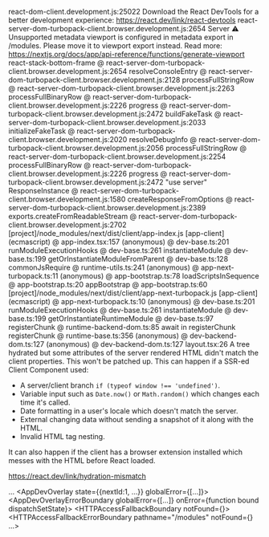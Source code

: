 react-dom-client.development.js:25022 Download the React DevTools for a better development experience: https://react.dev/link/react-devtools
react-server-dom-turbopack-client.browser.development.js:2654  Server   ⚠ Unsupported metadata viewport is configured in metadata export in /modules. Please move it to viewport export instead.
Read more: https://nextjs.org/docs/app/api-reference/functions/generate-viewport
react-stack-bottom-frame @ react-server-dom-turbopack-client.browser.development.js:2654
resolveConsoleEntry @ react-server-dom-turbopack-client.browser.development.js:2128
processFullStringRow @ react-server-dom-turbopack-client.browser.development.js:2263
processFullBinaryRow @ react-server-dom-turbopack-client.browser.development.js:2226
progress @ react-server-dom-turbopack-client.browser.development.js:2472
<StreamingMetadataOutlet>
buildFakeTask @ react-server-dom-turbopack-client.browser.development.js:2033
initializeFakeTask @ react-server-dom-turbopack-client.browser.development.js:2020
resolveDebugInfo @ react-server-dom-turbopack-client.browser.development.js:2056
processFullStringRow @ react-server-dom-turbopack-client.browser.development.js:2254
processFullBinaryRow @ react-server-dom-turbopack-client.browser.development.js:2226
progress @ react-server-dom-turbopack-client.browser.development.js:2472
"use server"
ResponseInstance @ react-server-dom-turbopack-client.browser.development.js:1580
createResponseFromOptions @ react-server-dom-turbopack-client.browser.development.js:2389
exports.createFromReadableStream @ react-server-dom-turbopack-client.browser.development.js:2702
[project]/node_modules/next/dist/client/app-index.js [app-client] (ecmascript) @ app-index.tsx:157
(anonymous) @ dev-base.ts:201
runModuleExecutionHooks @ dev-base.ts:261
instantiateModule @ dev-base.ts:199
getOrInstantiateModuleFromParent @ dev-base.ts:128
commonJsRequire @ runtime-utils.ts:241
(anonymous) @ app-next-turbopack.ts:11
(anonymous) @ app-bootstrap.ts:78
loadScriptsInSequence @ app-bootstrap.ts:20
appBootstrap @ app-bootstrap.ts:60
[project]/node_modules/next/dist/client/app-next-turbopack.js [app-client] (ecmascript) @ app-next-turbopack.ts:10
(anonymous) @ dev-base.ts:201
runModuleExecutionHooks @ dev-base.ts:261
instantiateModule @ dev-base.ts:199
getOrInstantiateRuntimeModule @ dev-base.ts:97
registerChunk @ runtime-backend-dom.ts:85
await in registerChunk
registerChunk @ runtime-base.ts:356
(anonymous) @ dev-backend-dom.ts:127
(anonymous) @ dev-backend-dom.ts:127
layout.tsx:26 A tree hydrated but some attributes of the server rendered HTML didn't match the client properties. This won't be patched up. This can happen if a SSR-ed Client Component used:

- A server/client branch `if (typeof window !== 'undefined')`.
- Variable input such as `Date.now()` or `Math.random()` which changes each time it's called.
- Date formatting in a user's locale which doesn't match the server.
- External changing data without sending a snapshot of it along with the HTML.
- Invalid HTML tag nesting.

It can also happen if the client has a browser extension installed which messes with the HTML before React loaded.

https://react.dev/link/hydration-mismatch

  ...
    <HotReload assetPrefix="" globalError={[...]}>
      <AppDevOverlay state={{nextId:1, ...}} globalError={[...]}>
        <AppDevOverlayErrorBoundary globalError={[...]} onError={function bound dispatchSetState}>
          <ReplaySsrOnlyErrors>
          <DevRootHTTPAccessFallbackBoundary>
            <HTTPAccessFallbackBoundary notFound={<NotAllowedRootHTTPFallbackError>}>
              <HTTPAccessFallbackErrorBoundary pathname="/modules" notFound={<NotAllowedRootHTTPFallbackError>} ...>
                <RedirectBoundary>
                  <RedirectErrorBoundary router={{...}}>
                    <Head>
                    <link>
                    <script>
                    <script>
                    <RootLayout>
                      <html
                        lang="tr"
+                       className="nunito_f3e230c0-module__MBaTDa__variable"
-                       className="nunito_f3e230c0-module__MBaTDa__variable light"
-                       style={{color-scheme:"light"}}
                      >
                    ...
        ...

error @ intercept-console-error.ts:40
(anonymous) @ react-dom-client.development.js:4625
runWithFiberInDEV @ react-dom-client.development.js:844
emitPendingHydrationWarnings @ react-dom-client.development.js:4624
completeWork @ react-dom-client.development.js:11256
runWithFiberInDEV @ react-dom-client.development.js:847
completeUnitOfWork @ react-dom-client.development.js:15393
performUnitOfWork @ react-dom-client.development.js:15274
workLoopConcurrentByScheduler @ react-dom-client.development.js:15251
renderRootConcurrent @ react-dom-client.development.js:15226
performWorkOnRoot @ react-dom-client.development.js:14524
performWorkOnRootViaSchedulerTask @ react-dom-client.development.js:16349
performWorkUntilDeadline @ scheduler.development.js:45
<html>
RootLayout @ layout.tsx:26
(anonymous) @ react-server-dom-turbopack-client.browser.development.js:2348
initializeModelChunk @ react-server-dom-turbopack-client.browser.development.js:1047
getOutlinedModel @ react-server-dom-turbopack-client.browser.development.js:1320
parseModelString @ react-server-dom-turbopack-client.browser.development.js:1533
(anonymous) @ react-server-dom-turbopack-client.browser.development.js:2287
initializeModelChunk @ react-server-dom-turbopack-client.browser.development.js:1047
resolveModelChunk @ react-server-dom-turbopack-client.browser.development.js:1024
resolveModel @ react-server-dom-turbopack-client.browser.development.js:1592
processFullStringRow @ react-server-dom-turbopack-client.browser.development.js:2281
processFullBinaryRow @ react-server-dom-turbopack-client.browser.development.js:2226
progress @ react-server-dom-turbopack-client.browser.development.js:2472
<RootLayout>
buildFakeTask @ react-server-dom-turbopack-client.browser.development.js:2033
initializeFakeTask @ react-server-dom-turbopack-client.browser.development.js:2020
resolveDebugInfo @ react-server-dom-turbopack-client.browser.development.js:2056
processFullStringRow @ react-server-dom-turbopack-client.browser.development.js:2254
processFullBinaryRow @ react-server-dom-turbopack-client.browser.development.js:2226
progress @ react-server-dom-turbopack-client.browser.development.js:2472
"use server"
ResponseInstance @ react-server-dom-turbopack-client.browser.development.js:1580
createResponseFromOptions @ react-server-dom-turbopack-client.browser.development.js:2389
exports.createFromReadableStream @ react-server-dom-turbopack-client.browser.development.js:2702
[project]/node_modules/next/dist/client/app-index.js [app-client] (ecmascript) @ app-index.tsx:157
(anonymous) @ dev-base.ts:201
runModuleExecutionHooks @ dev-base.ts:261
instantiateModule @ dev-base.ts:199
getOrInstantiateModuleFromParent @ dev-base.ts:128
commonJsRequire @ runtime-utils.ts:241
(anonymous) @ app-next-turbopack.ts:11
(anonymous) @ app-bootstrap.ts:78
loadScriptsInSequence @ app-bootstrap.ts:20
appBootstrap @ app-bootstrap.ts:60
[project]/node_modules/next/dist/client/app-next-turbopack.js [app-client] (ecmascript) @ app-next-turbopack.ts:10
(anonymous) @ dev-base.ts:201
runModuleExecutionHooks @ dev-base.ts:261
instantiateModule @ dev-base.ts:199
getOrInstantiateRuntimeModule @ dev-base.ts:97
registerChunk @ runtime-backend-dom.ts:85
await in registerChunk
registerChunk @ runtime-base.ts:356
(anonymous) @ dev-backend-dom.ts:127
(anonymous) @ dev-backend-dom.ts:127
report-hmr-latency.ts:26 [Fast Refresh] done in NaNms
turbopack-hot-reloader-common.ts:41 [Fast Refresh] rebuilding
report-hmr-latency.ts:26 [Fast Refresh] done in 808ms
page.tsx:66  Server   ⚠ Unsupported metadata viewport is configured in metadata export in /exercise/vocabulary. Please move it to viewport export instead.
Read more: https://nextjs.org/docs/app/api-reference/functions/generate-viewport
react-stack-bottom-frame @ react-server-dom-turbopack-client.browser.development.js:2654
resolveConsoleEntry @ react-server-dom-turbopack-client.browser.development.js:2128
processFullStringRow @ react-server-dom-turbopack-client.browser.development.js:2263
processFullBinaryRow @ react-server-dom-turbopack-client.browser.development.js:2226
progress @ react-server-dom-turbopack-client.browser.development.js:2472
<StreamingMetadataOutlet>
buildFakeTask @ react-server-dom-turbopack-client.browser.development.js:2033
initializeFakeTask @ react-server-dom-turbopack-client.browser.development.js:2020
resolveDebugInfo @ react-server-dom-turbopack-client.browser.development.js:2056
processFullStringRow @ react-server-dom-turbopack-client.browser.development.js:2254
processFullBinaryRow @ react-server-dom-turbopack-client.browser.development.js:2226
progress @ react-server-dom-turbopack-client.browser.development.js:2472
"use server"
ResponseInstance @ react-server-dom-turbopack-client.browser.development.js:1580
createResponseFromOptions @ react-server-dom-turbopack-client.browser.development.js:2389
exports.createFromReadableStream @ react-server-dom-turbopack-client.browser.development.js:2702
createFromNextReadableStream @ fetch-server-response.ts:301
fetchServerResponse @ fetch-server-response.ts:230
await in fetchServerResponse
(anonymous) @ prefetch-cache-utils.ts:323
task @ promise-queue.ts:33
processNext @ promise-queue.ts:66
enqueue @ promise-queue.ts:46
createLazyPrefetchEntry @ prefetch-cache-utils.ts:322
getOrCreatePrefetchCacheEntry @ prefetch-cache-utils.ts:227
navigateReducer @ navigate-reducer.ts:216
clientReducer @ router-reducer.ts:32
action @ app-router-instance.ts:211
runAction @ app-router-instance.ts:98
dispatchAction @ app-router-instance.ts:163
dispatch @ app-router-instance.ts:209
(anonymous) @ use-action-queue.ts:46
startTransition @ react-dom-client.development.js:7842
dispatch @ use-action-queue.ts:45
dispatchAppRouterAction @ use-action-queue.ts:22
dispatchNavigateAction @ app-router-instance.ts:280
(anonymous) @ app-router-instance.ts:352
exports.startTransition @ react.development.js:1127
push @ app-router-instance.ts:351
handleModuleClick @ page.tsx:66
onClick @ page.tsx:130
executeDispatch @ react-dom-client.development.js:16501
runWithFiberInDEV @ react-dom-client.development.js:844
processDispatchQueue @ react-dom-client.development.js:16551
(anonymous) @ react-dom-client.development.js:17149
batchedUpdates$1 @ react-dom-client.development.js:3262
dispatchEventForPluginEventSystem @ react-dom-client.development.js:16705
dispatchEvent @ react-dom-client.development.js:20815
dispatchDiscreteEvent @ react-dom-client.development.js:20783
<div>
exports.jsxDEV @ react-jsx-dev-runtime.development.js:346
ModuleCard @ ModuleCard.tsx:22
react-stack-bottom-frame @ react-dom-client.development.js:22973
renderWithHooksAgain @ react-dom-client.development.js:6766
renderWithHooks @ react-dom-client.development.js:6678
updateFunctionComponent @ react-dom-client.development.js:8930
beginWork @ react-dom-client.development.js:10555
runWithFiberInDEV @ react-dom-client.development.js:844
performUnitOfWork @ react-dom-client.development.js:15257
workLoopConcurrentByScheduler @ react-dom-client.development.js:15251
renderRootConcurrent @ react-dom-client.development.js:15226
performWorkOnRoot @ react-dom-client.development.js:14524
performWorkOnRootViaSchedulerTask @ react-dom-client.development.js:16349
performWorkUntilDeadline @ scheduler.development.js:45
<ModuleCard>
exports.jsxDEV @ react-jsx-dev-runtime.development.js:346
(anonymous) @ page.tsx:125
ModulesPage @ page.tsx:117
react-stack-bottom-frame @ react-dom-client.development.js:22973
renderWithHooksAgain @ react-dom-client.development.js:6766
renderWithHooks @ react-dom-client.development.js:6678
updateFunctionComponent @ react-dom-client.development.js:8930
beginWork @ react-dom-client.development.js:10555
runWithFiberInDEV @ react-dom-client.development.js:844
performUnitOfWork @ react-dom-client.development.js:15257
workLoopConcurrentByScheduler @ react-dom-client.development.js:15251
renderRootConcurrent @ react-dom-client.development.js:15226
performWorkOnRoot @ react-dom-client.development.js:14524
performWorkOnRootViaSchedulerTask @ react-dom-client.development.js:16349
performWorkUntilDeadline @ scheduler.development.js:45
<ModulesPage>
exports.jsx @ react-jsx-runtime.development.js:339
ClientPageRoot @ client-page.tsx:60
react-stack-bottom-frame @ react-dom-client.development.js:22973
renderWithHooksAgain @ react-dom-client.development.js:6766
renderWithHooks @ react-dom-client.development.js:6678
updateFunctionComponent @ react-dom-client.development.js:8930
beginWork @ react-dom-client.development.js:10504
runWithFiberInDEV @ react-dom-client.development.js:844
performUnitOfWork @ react-dom-client.development.js:15257
workLoopConcurrentByScheduler @ react-dom-client.development.js:15251
renderRootConcurrent @ react-dom-client.development.js:15226
performWorkOnRoot @ react-dom-client.development.js:14524
performWorkOnRootViaSchedulerTask @ react-dom-client.development.js:16349
performWorkUntilDeadline @ scheduler.development.js:45
"use client"
(anonymous) @ react-server-dom-turbopack-client.browser.development.js:2347
initializeModelChunk @ react-server-dom-turbopack-client.browser.development.js:1047
resolveModelChunk @ react-server-dom-turbopack-client.browser.development.js:1024
resolveModel @ react-server-dom-turbopack-client.browser.development.js:1592
processFullStringRow @ react-server-dom-turbopack-client.browser.development.js:2281
processFullBinaryRow @ react-server-dom-turbopack-client.browser.development.js:2226
progress @ react-server-dom-turbopack-client.browser.development.js:2472
"use server"
ResponseInstance @ react-server-dom-turbopack-client.browser.development.js:1580
createResponseFromOptions @ react-server-dom-turbopack-client.browser.development.js:2389
exports.createFromReadableStream @ react-server-dom-turbopack-client.browser.development.js:2702
[project]/node_modules/next/dist/client/app-index.js [app-client] (ecmascript) @ app-index.tsx:157
(anonymous) @ dev-base.ts:201
runModuleExecutionHooks @ dev-base.ts:261
instantiateModule @ dev-base.ts:199
getOrInstantiateModuleFromParent @ dev-base.ts:128
commonJsRequire @ runtime-utils.ts:241
(anonymous) @ app-next-turbopack.ts:11
(anonymous) @ app-bootstrap.ts:78
loadScriptsInSequence @ app-bootstrap.ts:20
appBootstrap @ app-bootstrap.ts:60
[project]/node_modules/next/dist/client/app-next-turbopack.js [app-client] (ecmascript) @ app-next-turbopack.ts:10
(anonymous) @ dev-base.ts:201
runModuleExecutionHooks @ dev-base.ts:261
instantiateModule @ dev-base.ts:199
getOrInstantiateRuntimeModule @ dev-base.ts:97
registerChunk @ runtime-backend-dom.ts:85
await in registerChunk
registerChunk @ runtime-base.ts:356
(anonymous) @ dev-backend-dom.ts:127
(anonymous) @ dev-backend-dom.ts:127
page.tsx:66  Server   ⚠ Unsupported metadata viewport is configured in metadata export in /exercise/vocabulary. Please move it to viewport export instead.
Read more: https://nextjs.org/docs/app/api-reference/functions/generate-viewport
react-stack-bottom-frame @ react-server-dom-turbopack-client.browser.development.js:2654
resolveConsoleEntry @ react-server-dom-turbopack-client.browser.development.js:2128
processFullStringRow @ react-server-dom-turbopack-client.browser.development.js:2263
processFullBinaryRow @ react-server-dom-turbopack-client.browser.development.js:2226
progress @ react-server-dom-turbopack-client.browser.development.js:2472
<StreamingMetadataOutlet>
buildFakeTask @ react-server-dom-turbopack-client.browser.development.js:2033
initializeFakeTask @ react-server-dom-turbopack-client.browser.development.js:2020
resolveDebugInfo @ react-server-dom-turbopack-client.browser.development.js:2056
processFullStringRow @ react-server-dom-turbopack-client.browser.development.js:2254
processFullBinaryRow @ react-server-dom-turbopack-client.browser.development.js:2226
progress @ react-server-dom-turbopack-client.browser.development.js:2472
"use server"
ResponseInstance @ react-server-dom-turbopack-client.browser.development.js:1580
createResponseFromOptions @ react-server-dom-turbopack-client.browser.development.js:2389
exports.createFromReadableStream @ react-server-dom-turbopack-client.browser.development.js:2702
createFromNextReadableStream @ fetch-server-response.ts:301
fetchServerResponse @ fetch-server-response.ts:230
await in fetchServerResponse
(anonymous) @ prefetch-cache-utils.ts:323
task @ promise-queue.ts:33
processNext @ promise-queue.ts:66
enqueue @ promise-queue.ts:46
createLazyPrefetchEntry @ prefetch-cache-utils.ts:322
getOrCreatePrefetchCacheEntry @ prefetch-cache-utils.ts:227
navigateReducer @ navigate-reducer.ts:216
clientReducer @ router-reducer.ts:32
action @ app-router-instance.ts:211
runAction @ app-router-instance.ts:98
dispatchAction @ app-router-instance.ts:185
dispatch @ app-router-instance.ts:209
(anonymous) @ use-action-queue.ts:46
startTransition @ react-dom-client.development.js:7842
dispatch @ use-action-queue.ts:45
dispatchAppRouterAction @ use-action-queue.ts:22
dispatchNavigateAction @ app-router-instance.ts:280
(anonymous) @ app-router-instance.ts:352
exports.startTransition @ react.development.js:1127
push @ app-router-instance.ts:351
handleModuleClick @ page.tsx:66
onClick @ page.tsx:130
executeDispatch @ react-dom-client.development.js:16501
runWithFiberInDEV @ react-dom-client.development.js:844
processDispatchQueue @ react-dom-client.development.js:16551
(anonymous) @ react-dom-client.development.js:17149
batchedUpdates$1 @ react-dom-client.development.js:3262
dispatchEventForPluginEventSystem @ react-dom-client.development.js:16705
dispatchEvent @ react-dom-client.development.js:20815
dispatchDiscreteEvent @ react-dom-client.development.js:20783
<button>
exports.jsxDEV @ react-jsx-dev-runtime.development.js:346
Button @ Button.tsx:39
react-stack-bottom-frame @ react-dom-client.development.js:22973
renderWithHooksAgain @ react-dom-client.development.js:6766
renderWithHooks @ react-dom-client.development.js:6678
updateFunctionComponent @ react-dom-client.development.js:8930
beginWork @ react-dom-client.development.js:10555
runWithFiberInDEV @ react-dom-client.development.js:844
performUnitOfWork @ react-dom-client.development.js:15257
workLoopConcurrentByScheduler @ react-dom-client.development.js:15251
renderRootConcurrent @ react-dom-client.development.js:15226
performWorkOnRoot @ react-dom-client.development.js:14524
performWorkOnRootViaSchedulerTask @ react-dom-client.development.js:16349
performWorkUntilDeadline @ scheduler.development.js:45
<Button>
exports.jsxDEV @ react-jsx-dev-runtime.development.js:346
ModuleCard @ ModuleCard.tsx:53
react-stack-bottom-frame @ react-dom-client.development.js:22973
renderWithHooksAgain @ react-dom-client.development.js:6766
renderWithHooks @ react-dom-client.development.js:6678
updateFunctionComponent @ react-dom-client.development.js:8930
beginWork @ react-dom-client.development.js:10555
runWithFiberInDEV @ react-dom-client.development.js:844
performUnitOfWork @ react-dom-client.development.js:15257
workLoopConcurrentByScheduler @ react-dom-client.development.js:15251
renderRootConcurrent @ react-dom-client.development.js:15226
performWorkOnRoot @ react-dom-client.development.js:14524
performWorkOnRootViaSchedulerTask @ react-dom-client.development.js:16349
performWorkUntilDeadline @ scheduler.development.js:45
<ModuleCard>
exports.jsxDEV @ react-jsx-dev-runtime.development.js:346
(anonymous) @ page.tsx:125
ModulesPage @ page.tsx:117
react-stack-bottom-frame @ react-dom-client.development.js:22973
renderWithHooksAgain @ react-dom-client.development.js:6766
renderWithHooks @ react-dom-client.development.js:6678
updateFunctionComponent @ react-dom-client.development.js:8930
beginWork @ react-dom-client.development.js:10555
runWithFiberInDEV @ react-dom-client.development.js:844
performUnitOfWork @ react-dom-client.development.js:15257
workLoopConcurrentByScheduler @ react-dom-client.development.js:15251
renderRootConcurrent @ react-dom-client.development.js:15226
performWorkOnRoot @ react-dom-client.development.js:14524
performWorkOnRootViaSchedulerTask @ react-dom-client.development.js:16349
performWorkUntilDeadline @ scheduler.development.js:45
<ModulesPage>
exports.jsx @ react-jsx-runtime.development.js:339
ClientPageRoot @ client-page.tsx:60
react-stack-bottom-frame @ react-dom-client.development.js:22973
renderWithHooksAgain @ react-dom-client.development.js:6766
renderWithHooks @ react-dom-client.development.js:6678
updateFunctionComponent @ react-dom-client.development.js:8930
beginWork @ react-dom-client.development.js:10504
runWithFiberInDEV @ react-dom-client.development.js:844
performUnitOfWork @ react-dom-client.development.js:15257
workLoopConcurrentByScheduler @ react-dom-client.development.js:15251
renderRootConcurrent @ react-dom-client.development.js:15226
performWorkOnRoot @ react-dom-client.development.js:14524
performWorkOnRootViaSchedulerTask @ react-dom-client.development.js:16349
performWorkUntilDeadline @ scheduler.development.js:45
"use client"
(anonymous) @ react-server-dom-turbopack-client.browser.development.js:2347
initializeModelChunk @ react-server-dom-turbopack-client.browser.development.js:1047
resolveModelChunk @ react-server-dom-turbopack-client.browser.development.js:1024
resolveModel @ react-server-dom-turbopack-client.browser.development.js:1592
processFullStringRow @ react-server-dom-turbopack-client.browser.development.js:2281
processFullBinaryRow @ react-server-dom-turbopack-client.browser.development.js:2226
progress @ react-server-dom-turbopack-client.browser.development.js:2472
"use server"
ResponseInstance @ react-server-dom-turbopack-client.browser.development.js:1580
createResponseFromOptions @ react-server-dom-turbopack-client.browser.development.js:2389
exports.createFromReadableStream @ react-server-dom-turbopack-client.browser.development.js:2702
[project]/node_modules/next/dist/client/app-index.js [app-client] (ecmascript) @ app-index.tsx:157
(anonymous) @ dev-base.ts:201
runModuleExecutionHooks @ dev-base.ts:261
instantiateModule @ dev-base.ts:199
getOrInstantiateModuleFromParent @ dev-base.ts:128
commonJsRequire @ runtime-utils.ts:241
(anonymous) @ app-next-turbopack.ts:11
(anonymous) @ app-bootstrap.ts:78
loadScriptsInSequence @ app-bootstrap.ts:20
appBootstrap @ app-bootstrap.ts:60
[project]/node_modules/next/dist/client/app-next-turbopack.js [app-client] (ecmascript) @ app-next-turbopack.ts:10
(anonymous) @ dev-base.ts:201
runModuleExecutionHooks @ dev-base.ts:261
instantiateModule @ dev-base.ts:199
getOrInstantiateRuntimeModule @ dev-base.ts:97
registerChunk @ runtime-backend-dom.ts:85
await in registerChunk
registerChunk @ runtime-base.ts:356
(anonymous) @ dev-backend-dom.ts:127
(anonymous) @ dev-backend-dom.ts:127
turbopack-hot-reloader-common.ts:41 [Fast Refresh] rebuilding
report-hmr-latency.ts:26 [Fast Refresh] done in 110ms
page.tsx:66  Server   ⚠ Unsupported metadata viewport is configured in metadata export in /exercise/vocabulary. Please move it to viewport export instead.
Read more: https://nextjs.org/docs/app/api-reference/functions/generate-viewport
react-stack-bottom-frame @ react-server-dom-turbopack-client.browser.development.js:2654
resolveConsoleEntry @ react-server-dom-turbopack-client.browser.development.js:2128
processFullStringRow @ react-server-dom-turbopack-client.browser.development.js:2263
processFullBinaryRow @ react-server-dom-turbopack-client.browser.development.js:2226
progress @ react-server-dom-turbopack-client.browser.development.js:2472
<StreamingMetadataOutlet>
buildFakeTask @ react-server-dom-turbopack-client.browser.development.js:2033
initializeFakeTask @ react-server-dom-turbopack-client.browser.development.js:2020
resolveDebugInfo @ react-server-dom-turbopack-client.browser.development.js:2056
processFullStringRow @ react-server-dom-turbopack-client.browser.development.js:2254
processFullBinaryRow @ react-server-dom-turbopack-client.browser.development.js:2226
progress @ react-server-dom-turbopack-client.browser.development.js:2472
"use server"
ResponseInstance @ react-server-dom-turbopack-client.browser.development.js:1580
createResponseFromOptions @ react-server-dom-turbopack-client.browser.development.js:2389
exports.createFromReadableStream @ react-server-dom-turbopack-client.browser.development.js:2702
createFromNextReadableStream @ fetch-server-response.ts:301
fetchServerResponse @ fetch-server-response.ts:230
await in fetchServerResponse
(anonymous) @ prefetch-cache-utils.ts:323
task @ promise-queue.ts:33
processNext @ promise-queue.ts:66
enqueue @ promise-queue.ts:46
createLazyPrefetchEntry @ prefetch-cache-utils.ts:322
getOrCreatePrefetchCacheEntry @ prefetch-cache-utils.ts:227
navigateReducer @ navigate-reducer.ts:216
clientReducer @ router-reducer.ts:32
action @ app-router-instance.ts:211
runAction @ app-router-instance.ts:98
dispatchAction @ app-router-instance.ts:185
dispatch @ app-router-instance.ts:209
(anonymous) @ use-action-queue.ts:46
startTransition @ react-dom-client.development.js:7842
dispatch @ use-action-queue.ts:45
dispatchAppRouterAction @ use-action-queue.ts:22
dispatchNavigateAction @ app-router-instance.ts:280
(anonymous) @ app-router-instance.ts:352
exports.startTransition @ react.development.js:1127
push @ app-router-instance.ts:351
handleModuleClick @ page.tsx:66
onClick @ page.tsx:130
executeDispatch @ react-dom-client.development.js:16501
runWithFiberInDEV @ react-dom-client.development.js:844
processDispatchQueue @ react-dom-client.development.js:16551
(anonymous) @ react-dom-client.development.js:17149
batchedUpdates$1 @ react-dom-client.development.js:3262
dispatchEventForPluginEventSystem @ react-dom-client.development.js:16705
dispatchEvent @ react-dom-client.development.js:20815
dispatchDiscreteEvent @ react-dom-client.development.js:20783
<div>
exports.jsxDEV @ react-jsx-dev-runtime.development.js:346
ModuleCard @ ModuleCard.tsx:22
react-stack-bottom-frame @ react-dom-client.development.js:22973
renderWithHooksAgain @ react-dom-client.development.js:6766
renderWithHooks @ react-dom-client.development.js:6678
updateFunctionComponent @ react-dom-client.development.js:8930
beginWork @ react-dom-client.development.js:10555
runWithFiberInDEV @ react-dom-client.development.js:844
performUnitOfWork @ react-dom-client.development.js:15257
workLoopConcurrentByScheduler @ react-dom-client.development.js:15251
renderRootConcurrent @ react-dom-client.development.js:15226
performWorkOnRoot @ react-dom-client.development.js:14524
performWorkOnRootViaSchedulerTask @ react-dom-client.development.js:16349
performWorkUntilDeadline @ scheduler.development.js:45
<ModuleCard>
exports.jsxDEV @ react-jsx-dev-runtime.development.js:346
(anonymous) @ page.tsx:125
ModulesPage @ page.tsx:117
react-stack-bottom-frame @ react-dom-client.development.js:22973
renderWithHooksAgain @ react-dom-client.development.js:6766
renderWithHooks @ react-dom-client.development.js:6678
updateFunctionComponent @ react-dom-client.development.js:8930
beginWork @ react-dom-client.development.js:10555
runWithFiberInDEV @ react-dom-client.development.js:844
performUnitOfWork @ react-dom-client.development.js:15257
workLoopConcurrentByScheduler @ react-dom-client.development.js:15251
renderRootConcurrent @ react-dom-client.development.js:15226
performWorkOnRoot @ react-dom-client.development.js:14524
performWorkOnRootViaSchedulerTask @ react-dom-client.development.js:16349
performWorkUntilDeadline @ scheduler.development.js:45
<ModulesPage>
exports.jsx @ react-jsx-runtime.development.js:339
ClientPageRoot @ client-page.tsx:60
react-stack-bottom-frame @ react-dom-client.development.js:22973
renderWithHooksAgain @ react-dom-client.development.js:6766
renderWithHooks @ react-dom-client.development.js:6678
updateFunctionComponent @ react-dom-client.development.js:8930
beginWork @ react-dom-client.development.js:10504
runWithFiberInDEV @ react-dom-client.development.js:844
performUnitOfWork @ react-dom-client.development.js:15257
workLoopConcurrentByScheduler @ react-dom-client.development.js:15251
renderRootConcurrent @ react-dom-client.development.js:15226
performWorkOnRoot @ react-dom-client.development.js:14524
performWorkOnRootViaSchedulerTask @ react-dom-client.development.js:16349
performWorkUntilDeadline @ scheduler.development.js:45
"use client"
(anonymous) @ react-server-dom-turbopack-client.browser.development.js:2347
initializeModelChunk @ react-server-dom-turbopack-client.browser.development.js:1047
resolveModelChunk @ react-server-dom-turbopack-client.browser.development.js:1024
resolveModel @ react-server-dom-turbopack-client.browser.development.js:1592
processFullStringRow @ react-server-dom-turbopack-client.browser.development.js:2281
processFullBinaryRow @ react-server-dom-turbopack-client.browser.development.js:2226
progress @ react-server-dom-turbopack-client.browser.development.js:2472
"use server"
ResponseInstance @ react-server-dom-turbopack-client.browser.development.js:1580
createResponseFromOptions @ react-server-dom-turbopack-client.browser.development.js:2389
exports.createFromReadableStream @ react-server-dom-turbopack-client.browser.development.js:2702
[project]/node_modules/next/dist/client/app-index.js [app-client] (ecmascript) @ app-index.tsx:157
(anonymous) @ dev-base.ts:201
runModuleExecutionHooks @ dev-base.ts:261
instantiateModule @ dev-base.ts:199
getOrInstantiateModuleFromParent @ dev-base.ts:128
commonJsRequire @ runtime-utils.ts:241
(anonymous) @ app-next-turbopack.ts:11
(anonymous) @ app-bootstrap.ts:78
loadScriptsInSequence @ app-bootstrap.ts:20
appBootstrap @ app-bootstrap.ts:60
[project]/node_modules/next/dist/client/app-next-turbopack.js [app-client] (ecmascript) @ app-next-turbopack.ts:10
(anonymous) @ dev-base.ts:201
runModuleExecutionHooks @ dev-base.ts:261
instantiateModule @ dev-base.ts:199
getOrInstantiateRuntimeModule @ dev-base.ts:97
registerChunk @ runtime-backend-dom.ts:85
await in registerChunk
registerChunk @ runtime-base.ts:356
(anonymous) @ dev-backend-dom.ts:127
(anonymous) @ dev-backend-dom.ts:127
turbopack-hot-reloader-common.ts:41 [Fast Refresh] rebuilding
report-hmr-latency.ts:26 [Fast Refresh] done in 972ms
turbopack-hot-reloader-common.ts:41 [Fast Refresh] rebuilding
elevenlabs.ts:45  POST https://api.elevenlabs.io/v1/text-to-speech/pNInz6obpgDQGcFmaJgB 401 (Unauthorized)
textToSpeech @ elevenlabs.ts:45
speak @ elevenlabs.ts:180
handleAnswerClick @ KelimeEsleştirmeOyunu.tsx:83
onClick @ KelimeEsleştirmeOyunu.tsx:117
executeDispatch @ react-dom-client.development.js:16501
runWithFiberInDEV @ react-dom-client.development.js:844
processDispatchQueue @ react-dom-client.development.js:16551
(anonymous) @ react-dom-client.development.js:17149
batchedUpdates$1 @ react-dom-client.development.js:3262
dispatchEventForPluginEventSystem @ react-dom-client.development.js:16705
dispatchEvent @ react-dom-client.development.js:20815
dispatchDiscreteEvent @ react-dom-client.development.js:20783
<div>
exports.jsxDEV @ react-jsx-dev-runtime.development.js:346
(anonymous) @ KelimeEsleştirmeOyunu.tsx:115
KelimeEsleştirmeOyunu @ KelimeEsleştirmeOyunu.tsx:114
react-stack-bottom-frame @ react-dom-client.development.js:22973
renderWithHooksAgain @ react-dom-client.development.js:6766
renderWithHooks @ react-dom-client.development.js:6678
updateFunctionComponent @ react-dom-client.development.js:8930
beginWork @ react-dom-client.development.js:10555
runWithFiberInDEV @ react-dom-client.development.js:844
performUnitOfWork @ react-dom-client.development.js:15257
workLoopSync @ react-dom-client.development.js:15077
renderRootSync @ react-dom-client.development.js:15057
performWorkOnRoot @ react-dom-client.development.js:14525
performWorkOnRootViaSchedulerTask @ react-dom-client.development.js:16349
performWorkUntilDeadline @ scheduler.development.js:45
<KelimeEsleştirmeOyunu>
exports.jsxDEV @ react-jsx-dev-runtime.development.js:346
VocabularyPage @ page.tsx:73
react-stack-bottom-frame @ react-dom-client.development.js:22973
renderWithHooksAgain @ react-dom-client.development.js:6766
renderWithHooks @ react-dom-client.development.js:6678
updateFunctionComponent @ react-dom-client.development.js:8930
beginWork @ react-dom-client.development.js:10555
runWithFiberInDEV @ react-dom-client.development.js:844
performUnitOfWork @ react-dom-client.development.js:15257
workLoopSync @ react-dom-client.development.js:15077
renderRootSync @ react-dom-client.development.js:15057
performWorkOnRoot @ react-dom-client.development.js:14525
performSyncWorkOnRoot @ react-dom-client.development.js:16364
flushSyncWorkAcrossRoots_impl @ react-dom-client.development.js:16210
processRootScheduleInMicrotask @ react-dom-client.development.js:16249
(anonymous) @ react-dom-client.development.js:16383
<VocabularyPage>
exports.jsx @ react-jsx-runtime.development.js:339
ClientPageRoot @ client-page.tsx:60
react-stack-bottom-frame @ react-dom-client.development.js:22973
renderWithHooksAgain @ react-dom-client.development.js:6766
renderWithHooks @ react-dom-client.development.js:6678
updateFunctionComponent @ react-dom-client.development.js:8930
beginWork @ react-dom-client.development.js:10504
runWithFiberInDEV @ react-dom-client.development.js:844
performUnitOfWork @ react-dom-client.development.js:15257
workLoopConcurrentByScheduler @ react-dom-client.development.js:15251
renderRootConcurrent @ react-dom-client.development.js:15226
performWorkOnRoot @ react-dom-client.development.js:14524
performWorkOnRootViaSchedulerTask @ react-dom-client.development.js:16349
performWorkUntilDeadline @ scheduler.development.js:45
"use client"
(anonymous) @ react-server-dom-turbopack-client.browser.development.js:2347
initializeModelChunk @ react-server-dom-turbopack-client.browser.development.js:1047
resolveModelChunk @ react-server-dom-turbopack-client.browser.development.js:1024
resolveModel @ react-server-dom-turbopack-client.browser.development.js:1592
processFullStringRow @ react-server-dom-turbopack-client.browser.development.js:2281
processFullBinaryRow @ react-server-dom-turbopack-client.browser.development.js:2226
progress @ react-server-dom-turbopack-client.browser.development.js:2472
"use server"
ResponseInstance @ react-server-dom-turbopack-client.browser.development.js:1580
createResponseFromOptions @ react-server-dom-turbopack-client.browser.development.js:2389
exports.createFromReadableStream @ react-server-dom-turbopack-client.browser.development.js:2702
createFromNextReadableStream @ fetch-server-response.ts:301
fetchServerResponse @ fetch-server-response.ts:230
await in fetchServerResponse
(anonymous) @ prefetch-cache-utils.ts:323
task @ promise-queue.ts:33
processNext @ promise-queue.ts:66
enqueue @ promise-queue.ts:46
createLazyPrefetchEntry @ prefetch-cache-utils.ts:322
getOrCreatePrefetchCacheEntry @ prefetch-cache-utils.ts:227
navigateReducer @ navigate-reducer.ts:216
clientReducer @ router-reducer.ts:32
action @ app-router-instance.ts:211
runAction @ app-router-instance.ts:98
dispatchAction @ app-router-instance.ts:185
dispatch @ app-router-instance.ts:209
(anonymous) @ use-action-queue.ts:46
startTransition @ react-dom-client.development.js:7842
dispatch @ use-action-queue.ts:45
dispatchAppRouterAction @ use-action-queue.ts:22
dispatchNavigateAction @ app-router-instance.ts:280
(anonymous) @ app-router-instance.ts:352
exports.startTransition @ react.development.js:1127
push @ app-router-instance.ts:351
handleModuleClick @ page.tsx:66
onClick @ page.tsx:130
executeDispatch @ react-dom-client.development.js:16501
runWithFiberInDEV @ react-dom-client.development.js:844
processDispatchQueue @ react-dom-client.development.js:16551
(anonymous) @ react-dom-client.development.js:17149
batchedUpdates$1 @ react-dom-client.development.js:3262
dispatchEventForPluginEventSystem @ react-dom-client.development.js:16705
dispatchEvent @ react-dom-client.development.js:20815
dispatchDiscreteEvent @ react-dom-client.development.js:20783
elevenlabs.ts:73 ElevenLabs TTS Error: ElevenLabsAPIError: ElevenLabs API error: 401
    at ElevenLabsClient.textToSpeech (elevenlabs.ts:66:15)
    at async speak (elevenlabs.ts:180:18)
error @ intercept-console-error.ts:40
textToSpeech @ elevenlabs.ts:73
await in textToSpeech
speak @ elevenlabs.ts:180
handleAnswerClick @ KelimeEsleştirmeOyunu.tsx:83
onClick @ KelimeEsleştirmeOyunu.tsx:117
executeDispatch @ react-dom-client.development.js:16501
runWithFiberInDEV @ react-dom-client.development.js:844
processDispatchQueue @ react-dom-client.development.js:16551
(anonymous) @ react-dom-client.development.js:17149
batchedUpdates$1 @ react-dom-client.development.js:3262
dispatchEventForPluginEventSystem @ react-dom-client.development.js:16705
dispatchEvent @ react-dom-client.development.js:20815
dispatchDiscreteEvent @ react-dom-client.development.js:20783
<div>
exports.jsxDEV @ react-jsx-dev-runtime.development.js:346
(anonymous) @ KelimeEsleştirmeOyunu.tsx:115
KelimeEsleştirmeOyunu @ KelimeEsleştirmeOyunu.tsx:114
react-stack-bottom-frame @ react-dom-client.development.js:22973
renderWithHooksAgain @ react-dom-client.development.js:6766
renderWithHooks @ react-dom-client.development.js:6678
updateFunctionComponent @ react-dom-client.development.js:8930
beginWork @ react-dom-client.development.js:10555
runWithFiberInDEV @ react-dom-client.development.js:844
performUnitOfWork @ react-dom-client.development.js:15257
workLoopSync @ react-dom-client.development.js:15077
renderRootSync @ react-dom-client.development.js:15057
performWorkOnRoot @ react-dom-client.development.js:14525
performWorkOnRootViaSchedulerTask @ react-dom-client.development.js:16349
performWorkUntilDeadline @ scheduler.development.js:45
<KelimeEsleştirmeOyunu>
exports.jsxDEV @ react-jsx-dev-runtime.development.js:346
VocabularyPage @ page.tsx:73
react-stack-bottom-frame @ react-dom-client.development.js:22973
renderWithHooksAgain @ react-dom-client.development.js:6766
renderWithHooks @ react-dom-client.development.js:6678
updateFunctionComponent @ react-dom-client.development.js:8930
beginWork @ react-dom-client.development.js:10555
runWithFiberInDEV @ react-dom-client.development.js:844
performUnitOfWork @ react-dom-client.development.js:15257
workLoopSync @ react-dom-client.development.js:15077
renderRootSync @ react-dom-client.development.js:15057
performWorkOnRoot @ react-dom-client.development.js:14525
performSyncWorkOnRoot @ react-dom-client.development.js:16364
flushSyncWorkAcrossRoots_impl @ react-dom-client.development.js:16210
processRootScheduleInMicrotask @ react-dom-client.development.js:16249
(anonymous) @ react-dom-client.development.js:16383
<VocabularyPage>
exports.jsx @ react-jsx-runtime.development.js:339
ClientPageRoot @ client-page.tsx:60
react-stack-bottom-frame @ react-dom-client.development.js:22973
renderWithHooksAgain @ react-dom-client.development.js:6766
renderWithHooks @ react-dom-client.development.js:6678
updateFunctionComponent @ react-dom-client.development.js:8930
beginWork @ react-dom-client.development.js:10504
runWithFiberInDEV @ react-dom-client.development.js:844
performUnitOfWork @ react-dom-client.development.js:15257
workLoopConcurrentByScheduler @ react-dom-client.development.js:15251
renderRootConcurrent @ react-dom-client.development.js:15226
performWorkOnRoot @ react-dom-client.development.js:14524
performWorkOnRootViaSchedulerTask @ react-dom-client.development.js:16349
performWorkUntilDeadline @ scheduler.development.js:45
"use client"
(anonymous) @ react-server-dom-turbopack-client.browser.development.js:2347
initializeModelChunk @ react-server-dom-turbopack-client.browser.development.js:1047
resolveModelChunk @ react-server-dom-turbopack-client.browser.development.js:1024
resolveModel @ react-server-dom-turbopack-client.browser.development.js:1592
processFullStringRow @ react-server-dom-turbopack-client.browser.development.js:2281
processFullBinaryRow @ react-server-dom-turbopack-client.browser.development.js:2226
progress @ react-server-dom-turbopack-client.browser.development.js:2472
"use server"
ResponseInstance @ react-server-dom-turbopack-client.browser.development.js:1580
createResponseFromOptions @ react-server-dom-turbopack-client.browser.development.js:2389
exports.createFromReadableStream @ react-server-dom-turbopack-client.browser.development.js:2702
createFromNextReadableStream @ fetch-server-response.ts:301
fetchServerResponse @ fetch-server-response.ts:230
await in fetchServerResponse
(anonymous) @ prefetch-cache-utils.ts:323
task @ promise-queue.ts:33
processNext @ promise-queue.ts:66
enqueue @ promise-queue.ts:46
createLazyPrefetchEntry @ prefetch-cache-utils.ts:322
getOrCreatePrefetchCacheEntry @ prefetch-cache-utils.ts:227
navigateReducer @ navigate-reducer.ts:216
clientReducer @ router-reducer.ts:32
action @ app-router-instance.ts:211
runAction @ app-router-instance.ts:98
dispatchAction @ app-router-instance.ts:185
dispatch @ app-router-instance.ts:209
(anonymous) @ use-action-queue.ts:46
startTransition @ react-dom-client.development.js:7842
dispatch @ use-action-queue.ts:45
dispatchAppRouterAction @ use-action-queue.ts:22
dispatchNavigateAction @ app-router-instance.ts:280
(anonymous) @ app-router-instance.ts:352
exports.startTransition @ react.development.js:1127
push @ app-router-instance.ts:351
handleModuleClick @ page.tsx:66
onClick @ page.tsx:130
executeDispatch @ react-dom-client.development.js:16501
runWithFiberInDEV @ react-dom-client.development.js:844
processDispatchQueue @ react-dom-client.development.js:16551
(anonymous) @ react-dom-client.development.js:17149
batchedUpdates$1 @ react-dom-client.development.js:3262
dispatchEventForPluginEventSystem @ react-dom-client.development.js:16705
dispatchEvent @ react-dom-client.development.js:20815
dispatchDiscreteEvent @ react-dom-client.development.js:20783
elevenlabs.ts:195 ElevenLabs ses çalma hatası, fallback deneniyor: ElevenLabsAPIError: ElevenLabs API error: 401
    at ElevenLabsClient.textToSpeech (elevenlabs.ts:66:15)
    at async speak (elevenlabs.ts:180:18)
error @ intercept-console-error.ts:40
speak @ elevenlabs.ts:195
await in speak
handleAnswerClick @ KelimeEsleştirmeOyunu.tsx:83
onClick @ KelimeEsleştirmeOyunu.tsx:117
executeDispatch @ react-dom-client.development.js:16501
runWithFiberInDEV @ react-dom-client.development.js:844
processDispatchQueue @ react-dom-client.development.js:16551
(anonymous) @ react-dom-client.development.js:17149
batchedUpdates$1 @ react-dom-client.development.js:3262
dispatchEventForPluginEventSystem @ react-dom-client.development.js:16705
dispatchEvent @ react-dom-client.development.js:20815
dispatchDiscreteEvent @ react-dom-client.development.js:20783
<div>
exports.jsxDEV @ react-jsx-dev-runtime.development.js:346
(anonymous) @ KelimeEsleştirmeOyunu.tsx:115
KelimeEsleştirmeOyunu @ KelimeEsleştirmeOyunu.tsx:114
react-stack-bottom-frame @ react-dom-client.development.js:22973
renderWithHooksAgain @ react-dom-client.development.js:6766
renderWithHooks @ react-dom-client.development.js:6678
updateFunctionComponent @ react-dom-client.development.js:8930
beginWork @ react-dom-client.development.js:10555
runWithFiberInDEV @ react-dom-client.development.js:844
performUnitOfWork @ react-dom-client.development.js:15257
workLoopSync @ react-dom-client.development.js:15077
renderRootSync @ react-dom-client.development.js:15057
performWorkOnRoot @ react-dom-client.development.js:14525
performWorkOnRootViaSchedulerTask @ react-dom-client.development.js:16349
performWorkUntilDeadline @ scheduler.development.js:45
<KelimeEsleştirmeOyunu>
exports.jsxDEV @ react-jsx-dev-runtime.development.js:346
VocabularyPage @ page.tsx:73
react-stack-bottom-frame @ react-dom-client.development.js:22973
renderWithHooksAgain @ react-dom-client.development.js:6766
renderWithHooks @ react-dom-client.development.js:6678
updateFunctionComponent @ react-dom-client.development.js:8930
beginWork @ react-dom-client.development.js:10555
runWithFiberInDEV @ react-dom-client.development.js:844
performUnitOfWork @ react-dom-client.development.js:15257
workLoopSync @ react-dom-client.development.js:15077
renderRootSync @ react-dom-client.development.js:15057
performWorkOnRoot @ react-dom-client.development.js:14525
performSyncWorkOnRoot @ react-dom-client.development.js:16364
flushSyncWorkAcrossRoots_impl @ react-dom-client.development.js:16210
processRootScheduleInMicrotask @ react-dom-client.development.js:16249
(anonymous) @ react-dom-client.development.js:16383
<VocabularyPage>
exports.jsx @ react-jsx-runtime.development.js:339
ClientPageRoot @ client-page.tsx:60
react-stack-bottom-frame @ react-dom-client.development.js:22973
renderWithHooksAgain @ react-dom-client.development.js:6766
renderWithHooks @ react-dom-client.development.js:6678
updateFunctionComponent @ react-dom-client.development.js:8930
beginWork @ react-dom-client.development.js:10504
runWithFiberInDEV @ react-dom-client.development.js:844
performUnitOfWork @ react-dom-client.development.js:15257
workLoopConcurrentByScheduler @ react-dom-client.development.js:15251
renderRootConcurrent @ react-dom-client.development.js:15226
performWorkOnRoot @ react-dom-client.development.js:14524
performWorkOnRootViaSchedulerTask @ react-dom-client.development.js:16349
performWorkUntilDeadline @ scheduler.development.js:45
"use client"
(anonymous) @ react-server-dom-turbopack-client.browser.development.js:2347
initializeModelChunk @ react-server-dom-turbopack-client.browser.development.js:1047
resolveModelChunk @ react-server-dom-turbopack-client.browser.development.js:1024
resolveModel @ react-server-dom-turbopack-client.browser.development.js:1592
processFullStringRow @ react-server-dom-turbopack-client.browser.development.js:2281
processFullBinaryRow @ react-server-dom-turbopack-client.browser.development.js:2226
progress @ react-server-dom-turbopack-client.browser.development.js:2472
"use server"
ResponseInstance @ react-server-dom-turbopack-client.browser.development.js:1580
createResponseFromOptions @ react-server-dom-turbopack-client.browser.development.js:2389
exports.createFromReadableStream @ react-server-dom-turbopack-client.browser.development.js:2702
createFromNextReadableStream @ fetch-server-response.ts:301
fetchServerResponse @ fetch-server-response.ts:230
await in fetchServerResponse
(anonymous) @ prefetch-cache-utils.ts:323
task @ promise-queue.ts:33
processNext @ promise-queue.ts:66
enqueue @ promise-queue.ts:46
createLazyPrefetchEntry @ prefetch-cache-utils.ts:322
getOrCreatePrefetchCacheEntry @ prefetch-cache-utils.ts:227
navigateReducer @ navigate-reducer.ts:216
clientReducer @ router-reducer.ts:32
action @ app-router-instance.ts:211
runAction @ app-router-instance.ts:98
dispatchAction @ app-router-instance.ts:185
dispatch @ app-router-instance.ts:209
(anonymous) @ use-action-queue.ts:46
startTransition @ react-dom-client.development.js:7842
dispatch @ use-action-queue.ts:45
dispatchAppRouterAction @ use-action-queue.ts:22
dispatchNavigateAction @ app-router-instance.ts:280
(anonymous) @ app-router-instance.ts:352
exports.startTransition @ react.development.js:1127
push @ app-router-instance.ts:351
handleModuleClick @ page.tsx:66
onClick @ page.tsx:130
executeDispatch @ react-dom-client.development.js:16501
runWithFiberInDEV @ react-dom-client.development.js:844
processDispatchQueue @ react-dom-client.development.js:16551
(anonymous) @ react-dom-client.development.js:17149
batchedUpdates$1 @ react-dom-client.development.js:3262
dispatchEventForPluginEventSystem @ react-dom-client.development.js:16705
dispatchEvent @ react-dom-client.development.js:20815
dispatchDiscreteEvent @ react-dom-client.development.js:20783
report-hmr-latency.ts:26 [Fast Refresh] done in 973ms
turbopack-hot-reloader-common.ts:41 [Fast Refresh] rebuilding
report-hmr-latency.ts:26 [Fast Refresh] done in 924ms
turbopack-hot-reloader-common.ts:41 [Fast Refresh] rebuilding
elevenlabs.ts:199 Web Speech API ile ses başarıyla çalındı.
report-hmr-latency.ts:26 [Fast Refresh] done in 885ms
turbopack-hot-reloader-common.ts:41 [Fast Refresh] rebuilding
report-hmr-latency.ts:26 [Fast Refresh] done in 483ms
elevenlabs.ts:45  POST https://api.elevenlabs.io/v1/text-to-speech/pNInz6obpgDQGcFmaJgB 401 (Unauthorized)
textToSpeech @ elevenlabs.ts:45
speak @ elevenlabs.ts:180
handleAnswerClick @ KelimeEsleştirmeOyunu.tsx:83
onClick @ KelimeEsleştirmeOyunu.tsx:117
executeDispatch @ react-dom-client.development.js:16501
runWithFiberInDEV @ react-dom-client.development.js:844
processDispatchQueue @ react-dom-client.development.js:16551
(anonymous) @ react-dom-client.development.js:17149
batchedUpdates$1 @ react-dom-client.development.js:3262
dispatchEventForPluginEventSystem @ react-dom-client.development.js:16705
dispatchEvent @ react-dom-client.development.js:20815
dispatchDiscreteEvent @ react-dom-client.development.js:20783
elevenlabs.ts:73 ElevenLabs TTS Error: ElevenLabsAPIError: ElevenLabs API error: 401
    at ElevenLabsClient.textToSpeech (elevenlabs.ts:66:15)
    at async speak (elevenlabs.ts:180:18)
error @ intercept-console-error.ts:40
textToSpeech @ elevenlabs.ts:73
await in textToSpeech
speak @ elevenlabs.ts:180
handleAnswerClick @ KelimeEsleştirmeOyunu.tsx:83
onClick @ KelimeEsleştirmeOyunu.tsx:117
executeDispatch @ react-dom-client.development.js:16501
runWithFiberInDEV @ react-dom-client.development.js:844
processDispatchQueue @ react-dom-client.development.js:16551
(anonymous) @ react-dom-client.development.js:17149
batchedUpdates$1 @ react-dom-client.development.js:3262
dispatchEventForPluginEventSystem @ react-dom-client.development.js:16705
dispatchEvent @ react-dom-client.development.js:20815
dispatchDiscreteEvent @ react-dom-client.development.js:20783
elevenlabs.ts:195 ElevenLabs ses çalma hatası, fallback deneniyor: ElevenLabsAPIError: ElevenLabs API error: 401
    at ElevenLabsClient.textToSpeech (elevenlabs.ts:66:15)
    at async speak (elevenlabs.ts:180:18)
error @ intercept-console-error.ts:40
speak @ elevenlabs.ts:195
await in speak
handleAnswerClick @ KelimeEsleştirmeOyunu.tsx:83
onClick @ KelimeEsleştirmeOyunu.tsx:117
executeDispatch @ react-dom-client.development.js:16501
runWithFiberInDEV @ react-dom-client.development.js:844
processDispatchQueue @ react-dom-client.development.js:16551
(anonymous) @ react-dom-client.development.js:17149
batchedUpdates$1 @ react-dom-client.development.js:3262
dispatchEventForPluginEventSystem @ react-dom-client.development.js:16705
dispatchEvent @ react-dom-client.development.js:20815
dispatchDiscreteEvent @ react-dom-client.development.js:20783
elevenlabs.ts:199 Web Speech API ile ses başarıyla çalındı.
elevenlabs.ts:45  POST https://api.elevenlabs.io/v1/text-to-speech/pNInz6obpgDQGcFmaJgB 401 (Unauthorized)
textToSpeech @ elevenlabs.ts:45
speak @ elevenlabs.ts:180
handleAnswerClick @ KelimeEsleştirmeOyunu.tsx:83
onClick @ KelimeEsleştirmeOyunu.tsx:117
executeDispatch @ react-dom-client.development.js:16501
runWithFiberInDEV @ react-dom-client.development.js:844
processDispatchQueue @ react-dom-client.development.js:16551
(anonymous) @ react-dom-client.development.js:17149
batchedUpdates$1 @ react-dom-client.development.js:3262
dispatchEventForPluginEventSystem @ react-dom-client.development.js:16705
dispatchEvent @ react-dom-client.development.js:20815
dispatchDiscreteEvent @ react-dom-client.development.js:20783
elevenlabs.ts:73 ElevenLabs TTS Error: ElevenLabsAPIError: ElevenLabs API error: 401
    at ElevenLabsClient.textToSpeech (elevenlabs.ts:66:15)
    at async speak (elevenlabs.ts:180:18)
error @ intercept-console-error.ts:40
textToSpeech @ elevenlabs.ts:73
await in textToSpeech
speak @ elevenlabs.ts:180
handleAnswerClick @ KelimeEsleştirmeOyunu.tsx:83
onClick @ KelimeEsleştirmeOyunu.tsx:117
executeDispatch @ react-dom-client.development.js:16501
runWithFiberInDEV @ react-dom-client.development.js:844
processDispatchQueue @ react-dom-client.development.js:16551
(anonymous) @ react-dom-client.development.js:17149
batchedUpdates$1 @ react-dom-client.development.js:3262
dispatchEventForPluginEventSystem @ react-dom-client.development.js:16705
dispatchEvent @ react-dom-client.development.js:20815
dispatchDiscreteEvent @ react-dom-client.development.js:20783
elevenlabs.ts:195 ElevenLabs ses çalma hatası, fallback deneniyor: ElevenLabsAPIError: ElevenLabs API error: 401
    at ElevenLabsClient.textToSpeech (elevenlabs.ts:66:15)
    at async speak (elevenlabs.ts:180:18)
error @ intercept-console-error.ts:40
speak @ elevenlabs.ts:195
await in speak
handleAnswerClick @ KelimeEsleştirmeOyunu.tsx:83
onClick @ KelimeEsleştirmeOyunu.tsx:117
executeDispatch @ react-dom-client.development.js:16501
runWithFiberInDEV @ react-dom-client.development.js:844
processDispatchQueue @ react-dom-client.development.js:16551
(anonymous) @ react-dom-client.development.js:17149
batchedUpdates$1 @ react-dom-client.development.js:3262
dispatchEventForPluginEventSystem @ react-dom-client.development.js:16705
dispatchEvent @ react-dom-client.development.js:20815
dispatchDiscreteEvent @ react-dom-client.development.js:20783
elevenlabs.ts:199 Web Speech API ile ses başarıyla çalındı.
elevenlabs.ts:45  POST https://api.elevenlabs.io/v1/text-to-speech/pNInz6obpgDQGcFmaJgB 401 (Unauthorized)
textToSpeech @ elevenlabs.ts:45
speak @ elevenlabs.ts:180
handleAnswerClick @ KelimeEsleştirmeOyunu.tsx:83
onClick @ KelimeEsleştirmeOyunu.tsx:117
executeDispatch @ react-dom-client.development.js:16501
runWithFiberInDEV @ react-dom-client.development.js:844
processDispatchQueue @ react-dom-client.development.js:16551
(anonymous) @ react-dom-client.development.js:17149
batchedUpdates$1 @ react-dom-client.development.js:3262
dispatchEventForPluginEventSystem @ react-dom-client.development.js:16705
dispatchEvent @ react-dom-client.development.js:20815
dispatchDiscreteEvent @ react-dom-client.development.js:20783
elevenlabs.ts:73 ElevenLabs TTS Error: ElevenLabsAPIError: ElevenLabs API error: 401
    at ElevenLabsClient.textToSpeech (elevenlabs.ts:66:15)
    at async speak (elevenlabs.ts:180:18)
error @ intercept-console-error.ts:40
textToSpeech @ elevenlabs.ts:73
await in textToSpeech
speak @ elevenlabs.ts:180
handleAnswerClick @ KelimeEsleştirmeOyunu.tsx:83
onClick @ KelimeEsleştirmeOyunu.tsx:117
executeDispatch @ react-dom-client.development.js:16501
runWithFiberInDEV @ react-dom-client.development.js:844
processDispatchQueue @ react-dom-client.development.js:16551
(anonymous) @ react-dom-client.development.js:17149
batchedUpdates$1 @ react-dom-client.development.js:3262
dispatchEventForPluginEventSystem @ react-dom-client.development.js:16705
dispatchEvent @ react-dom-client.development.js:20815
dispatchDiscreteEvent @ react-dom-client.development.js:20783
elevenlabs.ts:195 ElevenLabs ses çalma hatası, fallback deneniyor: ElevenLabsAPIError: ElevenLabs API error: 401
    at ElevenLabsClient.textToSpeech (elevenlabs.ts:66:15)
    at async speak (elevenlabs.ts:180:18)
error @ intercept-console-error.ts:40
speak @ elevenlabs.ts:195
await in speak
handleAnswerClick @ KelimeEsleştirmeOyunu.tsx:83
onClick @ KelimeEsleştirmeOyunu.tsx:117
executeDispatch @ react-dom-client.development.js:16501
runWithFiberInDEV @ react-dom-client.development.js:844
processDispatchQueue @ react-dom-client.development.js:16551
(anonymous) @ react-dom-client.development.js:17149
batchedUpdates$1 @ react-dom-client.development.js:3262
dispatchEventForPluginEventSystem @ react-dom-client.development.js:16705
dispatchEvent @ react-dom-client.development.js:20815
dispatchDiscreteEvent @ react-dom-client.development.js:20783
elevenlabs.ts:199 Web Speech API ile ses başarıyla çalındı.
elevenlabs.ts:45  POST https://api.elevenlabs.io/v1/text-to-speech/pNInz6obpgDQGcFmaJgB 401 (Unauthorized)
textToSpeech @ elevenlabs.ts:45
speak @ elevenlabs.ts:180
handleAnswerClick @ KelimeEsleştirmeOyunu.tsx:83
onClick @ KelimeEsleştirmeOyunu.tsx:117
executeDispatch @ react-dom-client.development.js:16501
runWithFiberInDEV @ react-dom-client.development.js:844
processDispatchQueue @ react-dom-client.development.js:16551
(anonymous) @ react-dom-client.development.js:17149
batchedUpdates$1 @ react-dom-client.development.js:3262
dispatchEventForPluginEventSystem @ react-dom-client.development.js:16705
dispatchEvent @ react-dom-client.development.js:20815
dispatchDiscreteEvent @ react-dom-client.development.js:20783
elevenlabs.ts:73 ElevenLabs TTS Error: ElevenLabsAPIError: ElevenLabs API error: 401
    at ElevenLabsClient.textToSpeech (elevenlabs.ts:66:15)
    at async speak (elevenlabs.ts:180:18)
error @ intercept-console-error.ts:40
textToSpeech @ elevenlabs.ts:73
await in textToSpeech
speak @ elevenlabs.ts:180
handleAnswerClick @ KelimeEsleştirmeOyunu.tsx:83
onClick @ KelimeEsleştirmeOyunu.tsx:117
executeDispatch @ react-dom-client.development.js:16501
runWithFiberInDEV @ react-dom-client.development.js:844
processDispatchQueue @ react-dom-client.development.js:16551
(anonymous) @ react-dom-client.development.js:17149
batchedUpdates$1 @ react-dom-client.development.js:3262
dispatchEventForPluginEventSystem @ react-dom-client.development.js:16705
dispatchEvent @ react-dom-client.development.js:20815
dispatchDiscreteEvent @ react-dom-client.development.js:20783
elevenlabs.ts:195 ElevenLabs ses çalma hatası, fallback deneniyor: ElevenLabsAPIError: ElevenLabs API error: 401
    at ElevenLabsClient.textToSpeech (elevenlabs.ts:66:15)
    at async speak (elevenlabs.ts:180:18)
error @ intercept-console-error.ts:40
speak @ elevenlabs.ts:195
await in speak
handleAnswerClick @ KelimeEsleştirmeOyunu.tsx:83
onClick @ KelimeEsleştirmeOyunu.tsx:117
executeDispatch @ react-dom-client.development.js:16501
runWithFiberInDEV @ react-dom-client.development.js:844
processDispatchQueue @ react-dom-client.development.js:16551
(anonymous) @ react-dom-client.development.js:17149
batchedUpdates$1 @ react-dom-client.development.js:3262
dispatchEventForPluginEventSystem @ react-dom-client.development.js:16705
dispatchEvent @ react-dom-client.development.js:20815
dispatchDiscreteEvent @ react-dom-client.development.js:20783
turbopack-hot-reloader-common.ts:41 [Fast Refresh] rebuilding
report-hmr-latency.ts:26 [Fast Refresh] done in 953ms
elevenlabs.ts:199 Web Speech API ile ses başarıyla çalındı.
turbopack-hot-reloader-common.ts:41 [Fast Refresh] rebuilding
report-hmr-latency.ts:26 [Fast Refresh] done in 987ms
turbopack-hot-reloader-common.ts:41 [Fast Refresh] rebuilding
report-hmr-latency.ts:26 [Fast Refresh] done in 977ms
turbopack-hot-reloader-common.ts:41 [Fast Refresh] rebuilding
elevenlabs.ts:45  POST https://api.elevenlabs.io/v1/text-to-speech/pNInz6obpgDQGcFmaJgB 401 (Unauthorized)
textToSpeech @ elevenlabs.ts:45
speak @ elevenlabs.ts:180
handleAnswerClick @ KelimeEsleştirmeOyunu.tsx:85
onClick @ KelimeEsleştirmeOyunu.tsx:117
executeDispatch @ react-dom-client.development.js:16501
runWithFiberInDEV @ react-dom-client.development.js:844
processDispatchQueue @ react-dom-client.development.js:16551
(anonymous) @ react-dom-client.development.js:17149
batchedUpdates$1 @ react-dom-client.development.js:3262
dispatchEventForPluginEventSystem @ react-dom-client.development.js:16705
dispatchEvent @ react-dom-client.development.js:20815
dispatchDiscreteEvent @ react-dom-client.development.js:20783
<div>
exports.jsxDEV @ react-jsx-dev-runtime.development.js:346
(anonymous) @ KelimeEsleştirmeOyunu.tsx:115
KelimeEsleştirmeOyunu @ KelimeEsleştirmeOyunu.tsx:114
react-stack-bottom-frame @ react-dom-client.development.js:22973
renderWithHooksAgain @ react-dom-client.development.js:6766
renderWithHooks @ react-dom-client.development.js:6678
updateFunctionComponent @ react-dom-client.development.js:8930
beginWork @ react-dom-client.development.js:10555
runWithFiberInDEV @ react-dom-client.development.js:844
performUnitOfWork @ react-dom-client.development.js:15257
workLoopSync @ react-dom-client.development.js:15077
renderRootSync @ react-dom-client.development.js:15057
performWorkOnRoot @ react-dom-client.development.js:14525
performSyncWorkOnRoot @ react-dom-client.development.js:16364
flushSyncWorkAcrossRoots_impl @ react-dom-client.development.js:16210
processRootScheduleInMicrotask @ react-dom-client.development.js:16249
(anonymous) @ react-dom-client.development.js:16383
elevenlabs.ts:73 ElevenLabs TTS Error: ElevenLabsAPIError: ElevenLabs API error: 401
    at ElevenLabsClient.textToSpeech (elevenlabs.ts:66:15)
    at async speak (elevenlabs.ts:180:18)
error @ intercept-console-error.ts:40
textToSpeech @ elevenlabs.ts:73
await in textToSpeech
speak @ elevenlabs.ts:180
handleAnswerClick @ KelimeEsleştirmeOyunu.tsx:85
onClick @ KelimeEsleştirmeOyunu.tsx:117
executeDispatch @ react-dom-client.development.js:16501
runWithFiberInDEV @ react-dom-client.development.js:844
processDispatchQueue @ react-dom-client.development.js:16551
(anonymous) @ react-dom-client.development.js:17149
batchedUpdates$1 @ react-dom-client.development.js:3262
dispatchEventForPluginEventSystem @ react-dom-client.development.js:16705
dispatchEvent @ react-dom-client.development.js:20815
dispatchDiscreteEvent @ react-dom-client.development.js:20783
<div>
exports.jsxDEV @ react-jsx-dev-runtime.development.js:346
(anonymous) @ KelimeEsleştirmeOyunu.tsx:115
KelimeEsleştirmeOyunu @ KelimeEsleştirmeOyunu.tsx:114
react-stack-bottom-frame @ react-dom-client.development.js:22973
renderWithHooksAgain @ react-dom-client.development.js:6766
renderWithHooks @ react-dom-client.development.js:6678
updateFunctionComponent @ react-dom-client.development.js:8930
beginWork @ react-dom-client.development.js:10555
runWithFiberInDEV @ react-dom-client.development.js:844
performUnitOfWork @ react-dom-client.development.js:15257
workLoopSync @ react-dom-client.development.js:15077
renderRootSync @ react-dom-client.development.js:15057
performWorkOnRoot @ react-dom-client.development.js:14525
performSyncWorkOnRoot @ react-dom-client.development.js:16364
flushSyncWorkAcrossRoots_impl @ react-dom-client.development.js:16210
processRootScheduleInMicrotask @ react-dom-client.development.js:16249
(anonymous) @ react-dom-client.development.js:16383
elevenlabs.ts:195 ElevenLabs ses çalma hatası, fallback deneniyor: ElevenLabsAPIError: ElevenLabs API error: 401
    at ElevenLabsClient.textToSpeech (elevenlabs.ts:66:15)
    at async speak (elevenlabs.ts:180:18)
error @ intercept-console-error.ts:40
speak @ elevenlabs.ts:195
await in speak
handleAnswerClick @ KelimeEsleştirmeOyunu.tsx:85
onClick @ KelimeEsleştirmeOyunu.tsx:117
executeDispatch @ react-dom-client.development.js:16501
runWithFiberInDEV @ react-dom-client.development.js:844
processDispatchQueue @ react-dom-client.development.js:16551
(anonymous) @ react-dom-client.development.js:17149
batchedUpdates$1 @ react-dom-client.development.js:3262
dispatchEventForPluginEventSystem @ react-dom-client.development.js:16705
dispatchEvent @ react-dom-client.development.js:20815
dispatchDiscreteEvent @ react-dom-client.development.js:20783
<div>
exports.jsxDEV @ react-jsx-dev-runtime.development.js:346
(anonymous) @ KelimeEsleştirmeOyunu.tsx:115
KelimeEsleştirmeOyunu @ KelimeEsleştirmeOyunu.tsx:114
react-stack-bottom-frame @ react-dom-client.development.js:22973
renderWithHooksAgain @ react-dom-client.development.js:6766
renderWithHooks @ react-dom-client.development.js:6678
updateFunctionComponent @ react-dom-client.development.js:8930
beginWork @ react-dom-client.development.js:10555
runWithFiberInDEV @ react-dom-client.development.js:844
performUnitOfWork @ react-dom-client.development.js:15257
workLoopSync @ react-dom-client.development.js:15077
renderRootSync @ react-dom-client.development.js:15057
performWorkOnRoot @ react-dom-client.development.js:14525
performSyncWorkOnRoot @ react-dom-client.development.js:16364
flushSyncWorkAcrossRoots_impl @ react-dom-client.development.js:16210
processRootScheduleInMicrotask @ react-dom-client.development.js:16249
(anonymous) @ react-dom-client.development.js:16383
report-hmr-latency.ts:26 [Fast Refresh] done in 1040ms
turbopack-hot-reloader-common.ts:41 [Fast Refresh] rebuilding
report-hmr-latency.ts:26 [Fast Refresh] done in 1080ms
elevenlabs.ts:199 Web Speech API ile ses başarıyla çalındı.

